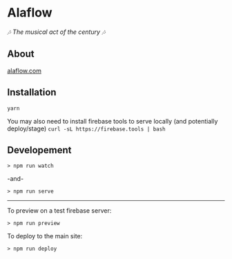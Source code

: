 # Alaflow
*🎶 The musical act of the century 🎶*

## About
[alaflow.com](https://alaflow.com)

## Installation
`yarn`

You may also need to install firebase tools to serve locally (and potentially deploy/stage)
`curl -sL https://firebase.tools | bash`

## Developement
`> npm run watch`

-and-

`> npm run serve`

---

To preview on a test firebase server:

`> npm run preview`

To deploy to the main site:

`> npm run deploy`
